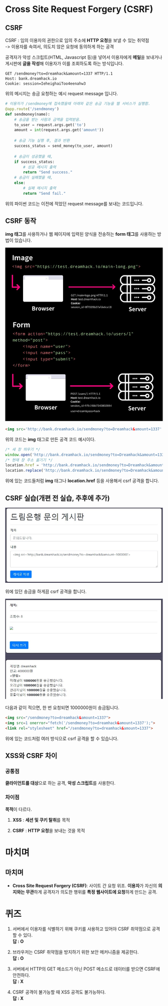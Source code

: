 
# Cross Site Request Forgery (CSRF)

## CSRF
CSRF : 임의 이용자의 권한으로 임의 주소에 **HTTP 요청**을 보낼 수 있는 취약점  
-> 이용자를 속여서, 의도치 않은 요청에 동의하게 하는 공격  

공격자가 악성 스크립트(HTML, Javascript 등)을 넣어서 이용자에게 **메일**을 보내거나 게시판에 **글을 작성**해 이용자가 이를 조회하도록 하는 방식입니다.  

```http
GET /sendmoney?to=dreamhack&amount=1337 HTTP/1.1
Host: bank.dreamhack.io
Cookie: session=IeheighaiToo4eenahw3
```

위의 메시지는 송금 요청하는 예시 request message 입니다.  

```python
# 이용자가 /sendmoney에 접속했을때 아래와 같은 송금 기능을 웹 서비스가 실행함.
@app.route('/sendmoney')
def sendmoney(name):
    # 송금을 받는 사람과 금액을 입력받음.
    to_user = request.args.get('to')
	amount = int(request.args.get('amount'))
	
	# 송금 기능 실행 후, 결과 반환	
	success_status = send_money(to_user, amount)
	
	# 송금이 성공했을 때,
	if success_status:
	    # 성공 메시지 출력
		return "Send success."
	# 송금이 실패했을 때,
	else:
	    # 실패 메시지 출력
		return "Send fail."
```

위의 파이썬 코드는 이전에 적었던 request message를 보내는 코드입니다.

## CSRF 동작

**img 태그**를 사용하거나 웹 페이지에 입력된 양식을 전송하는 **form 태그**를 사용하는 방법이 있습니다.  

<img src="4.png">  

```html
<img src='http://bank.dreamhack.io/sendmoney?to=Dreamhack&amount=1337' width=0px height=0px>
```

위의 코드는 **img** 태그로 만든 공격 코드 예시이다.  

```Javascript
/* 새 창 띄우기 */
window.open('http://bank.dreamhack.io/sendmoney?to=Dreamhack&amount=1337');
/* 현재 창 주소 옮기기 */
location.href = 'http://bank.dreamhack.io/sendmoney?to=Dreamhack&amount=1337';
location.replace('http://bank.dreamhack.io/sendmoney?to=Dreamhack&amount=1337');
```

위에 있는 코드들처럼 **img** 태그나 **location.href** 등을 사용해서 csrf 공격을 합니다.

## CSRF 실습(개편 전 실습, 추후에 추가)

<img src="2.jpg">

위에 있던 송금을 하게끔 csrf 공격을 합니다.

<img src="3.jpg">

다음과 같이 적으면, 한 번 요청되면 1000000원이 송금됩니다.

```html
<img src="/sendmoney?to=dreamhack&amount=1337">
<img src=1 onerror="fetch('/sendmoney?to=dreamhack&amount=1337');">
<link rel="stylesheet" href="/sendmoney?to=dreamhack&amount=1337">
```
위에 있는 코드처럼 여러 방식으로 csrf 공격을 할 수 있습니다.

## XSS와 CSRF 차이

### 공통점

**클라이언트를 대상**으로 하는 공격, **악성 스크립트**를 사용한다.

### 차이점

**목적**이 다르다.

1. **XSS** : **세션 및 쿠키 탈취**를 목적

2. **CSRF** : **HTTP 요청**을 보내는 것을 목적

# 마치며
## 마치며
-   **Cross Site Request Forgery (CSRF)**: 사이트 간 요청 위조. **이용자**가 자신의 **의지와는 무관**하게 공격자가 의도한 행위를 **특정 웹사이트에 요청**하게 만드는 공격.

# 퀴즈

1. 서버에서 이용자를 식별하기 위해 쿠키를 사용하고 있어야 CSRF 취약점으로 공격할 수 있다.  
**답 : O**

2. 브라우저는 CSRF 취약점을 방지하기 위한 보안 메커니즘을 제공한다.  
**답 : O**

3. 서버에서 HTTP의 GET 메소드가 아닌 POST 메소드로 데이터를 받으면 CSRF에 안전하다.  
**답 : X**

4. CSRF 공격이 불가능할 때 XSS 공격도 불가능하다.  
**답 : X**